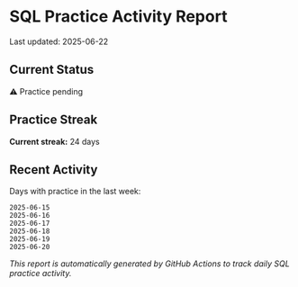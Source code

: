 # SQL Practice Activity Report

Last updated: 2025-06-22

## Current Status

⚠️ Practice pending

## Practice Streak

**Current streak:** 24 days

## Recent Activity

Days with practice in the last week:

```
2025-06-15
2025-06-16
2025-06-17
2025-06-18
2025-06-19
2025-06-20
```

*This report is automatically generated by GitHub Actions to track daily SQL practice activity.*

